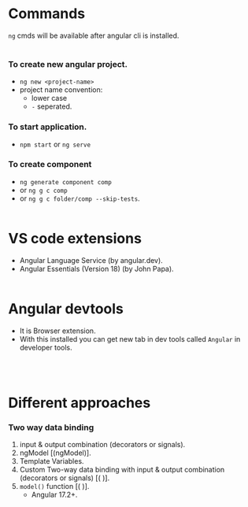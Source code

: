 # Commands
`ng` cmds will be available after angular cli is installed. 
<br/><br/>

### To create new angular project.
* `ng new <project-name>`
* project name convention:
  * lower case
  * `-` seperated.
### To start application.
* `npm start` or `ng serve`
### To create component
* `ng generate component comp`
* or `ng g c comp`
* or `ng g c folder/comp --skip-tests`.
<br/><br/>


# VS code extensions
* Angular Language Service (by angular.dev).
* Angular Essentials (Version 18) (by John Papa).
<br/><br/>

# Angular devtools
* It is Browser extension.
* With this installed you can get new tab in dev tools called `Angular` in developer tools.

<br/><br/>

# Different approaches

### Two way data binding
1. input & output combination (decorators or signals).
2. ngModel [(ngModel)].
3. Template Variables.
4. Custom Two-way data binding with input & output combination (decorators or signals) [( )].
5. `model()` function [( )].
   * Angular 17.2+.



